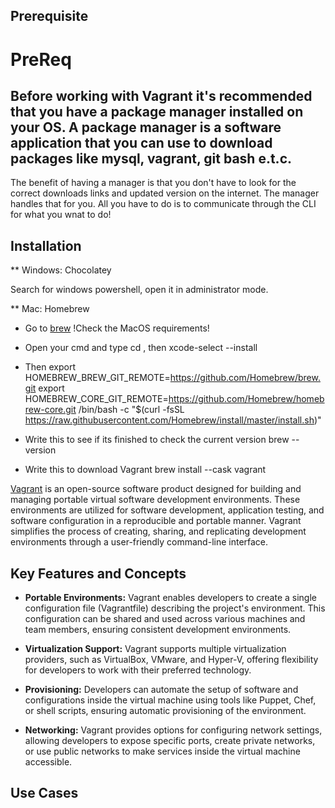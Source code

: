 ## Prerequisite

# PreReq

## Before working with Vagrant it's recommended that you have a package manager installed on your OS. A package manager is a software application that you can use to download packages like mysql, vagrant, git bash e.t.c.
The benefit of having a manager is that you don't have to look for the correct downloads links and updated version on the internet. The manager handles that for you. All you have to do is to communicate through the CLI for what you wnat to do!

## Installation
** Windows: Chocolatey

Search for windows powershell, open it in administrator mode.

** Mac: Homebrew
* Go to [brew](https://docs.brew.sh/Installation) 
 !Check the MacOS requirements!

* Open your cmd and type cd , then xcode-select --install

* Then 
  export HOMEBREW_BREW_GIT_REMOTE=https://github.com/Homebrew/brew.git
  export HOMEBREW_CORE_GIT_REMOTE=https://github.com/Homebrew/homebrew-core.git
  /bin/bash -c "$(curl -fsSL https://raw.githubusercontent.com/Homebrew/install/master/install.sh)"

* Write this to see if its finished to check the current version
  brew --version

* Write this to download Vagrant
  brew install --cask vagrant


[Vagrant](https://www.vagrantup.com/) is an open-source software product designed for building and managing portable virtual software development environments. These environments are utilized for software development, application testing, and software configuration in a reproducible and portable manner. Vagrant simplifies the process of creating, sharing, and replicating development environments through a user-friendly command-line interface.

## Key Features and Concepts

- **Portable Environments:** Vagrant enables developers to create a single configuration file (Vagrantfile) describing the project's environment. This configuration can be shared and used across various machines and team members, ensuring consistent development environments.

- **Virtualization Support:** Vagrant supports multiple virtualization providers, such as VirtualBox, VMware, and Hyper-V, offering flexibility for developers to work with their preferred technology.

- **Provisioning:** Developers can automate the setup of software and configurations inside the virtual machine using tools like Puppet, Chef, or shell scripts, ensuring automatic provisioning of the environment.

- **Networking:** Vagrant provides options for configuring network settings, allowing developers to expose specific ports, create private networks, or use public networks to make services inside the virtual machine accessible.

## Use Cases

